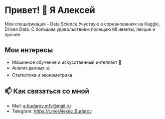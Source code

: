 # Привет! 👋 Я Алексей

Моя спецификация - Data Science
Учуствую в соревнованиях на Kaggle, Driven Data. С большим удовольствием посещаю Ml ивенты, лекции и прочее

## Мои интересы
- Машинное обучение и искусственный интеллект 🤖
- Анализ данных 📊
- Статистика и эконометрика

## 📫 Как связаться со мной
- Mail: a.budarov.mfv@mail.ru
- Telegram: https://t.me/Alexey_Budarov
